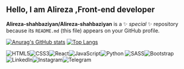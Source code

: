 ## Hello, I am Alireza ,Front-end developer




**Alireza-shahbaziyan/Alireza-shahbaziyan** is a ✨ _special_ ✨ repository because its `README.md` (this file) appears on your GitHub profile.

[![Anurag's GitHub stats](https://github-readme-stats.vercel.app/api?username=Alireza-shahbaziyan&theme=github_dark)](https://github.com/Alireza-shahbaziyan)     [![Top Langs](https://github-readme-stats.vercel.app/api/top-langs/?username=Alireza-shahbaziyan&theme=github_dark)](https://github.com/Alireza-shahbaziyan)


![HTML5](https://img.shields.io/badge/html5-%23E34F26.svg?style=for-the-badge&logo=html5&logoColor=white)![CSS3](https://img.shields.io/badge/css3-%231572B6.svg?style=for-the-badge&logo=css3&logoColor=white)![React](https://img.shields.io/badge/react-%2320232a.svg?style=for-the-badge&logo=react&logoColor=%2361DAFB)![JavaScript](https://img.shields.io/badge/javascript-%23323330.svg?style=for-the-badge&logo=javascript&logoColor=%23F7DF1E)![Python](https://img.shields.io/badge/python-3670A0?style=for-the-badge&logo=python&logoColor=ffdd54)
![SASS](https://img.shields.io/badge/SASS-hotpink.svg?style=for-the-badge&logo=SASS&logoColor=white)![Bootstrap](https://img.shields.io/badge/bootstrap-%23563D7C.svg?style=for-the-badge&logo=bootstrap&logoColor=white)![LinkedIn](https://img.shields.io/badge/linkedin-%230077B5.svg?style=for-the-badge&logo=linkedin&logoColor=white)![Instagram](https://img.shields.io/badge/Instagram-%23E4405F.svg?style=for-the-badge&logo=Instagram&logoColor=white)![Telegram](https://img.shields.io/badge/Telegram-2CA5E0?style=for-the-badge&logo=telegram&logoColor=white)

